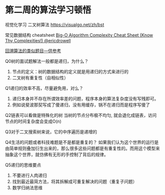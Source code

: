 # 第二周的算法学习顿悟
视觉化学习 二叉树算法
https://visualgo.net/zh/bst

常见数据结构 cheatsheet
[Big-O Algorithm Complexity Cheat Sheet (Know Thy Complexities!) @ericdrowell](https://www.bigocheatsheet.com/)

[回溯算法的类似题目—供参考](https://leetcode-cn.com/problems/permutations/solution/hui-su-suan-fa-by-powcai-2/)

Q0树的面试题解法一般都是递归，为什么？
1. 节点的定义：树的数据结构的定义就是用递归的方式来进行的
2. 二叉树有重复性（自相似性）

Q1递归的效率不高，尽量避免用，对么？
1. 递归本身并不存在所谓效率差的问题，程序本身的算法复杂度没有写残即可。
2. 例如说斐波那契写成了傻递归，没有用缓存，锅不在递归而是程序写傻了

Q2链表可以看做是特殊化的树
当树的节点分布极不均匀, 就会退化成链表，访问节点的时间复杂度会变成O(n)

Q3对于二叉搜索树来说，它的中序遍历是递增的

Q4生活的问题或者科技难题是不是都是重复的？
如果我们认为这个世界的运行是由简单规则叠加衍生出来的，那么很多这些问题都是有重复性的。而用这个模型来抽象这个世界，就仿佛有无形的手控制了背后的规律。

Q5递归的思维要点
1. 不要进行人肉递归
2. 找到最近最简方法，将其拆解成可重复解决的问题（重复子问题）
3. 数学归纳法思维